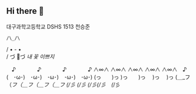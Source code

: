 ## Hi there 👋

대구과학고등학교 DSHS
1513 천승준


    /\_/\
  /  • - • \
 / づ 🌸づ    *내 꽃 이쁘지*       

 　♪　　　　♪　　　　♪　　　　♪
 ∧∞∧  ∧∞∧   ∧∞∧  ∧∞∧  ∧∞∧　♪
(　･ω･)　･ω･)　･ω･)　･ω･)　･ω･)
(っ　　)っ   )っ　　)っ　 )っ　 )っ
(＿_フ（___フ（＿フ（＿_フ（＿_フ
(_/彡 (_/彡 (_/彡(_/彡　(_/彡



<!--
**sxhg1000/sxhg1000** is a ✨ _special_ ✨ repository because its `README.md` (this file) appears on your GitHub profile.

Here are some ideas to get you started:

- 🔭 I’m currently working on ...
- 🌱 I’m currently learning ...
- 👯 I’m looking to collaborate on ...
- 🤔 I’m looking for help with ...
- 💬 Ask me about ...
- 📫 How to reach me: ...
- 😄 Pronouns: ...
- ⚡ Fun fact: ...
-->
